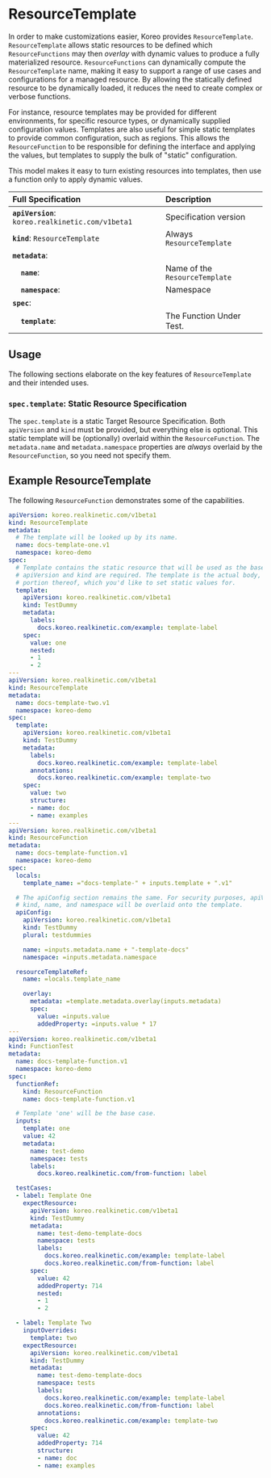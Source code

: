 # ResourceTemplate

In order to make customizations easier, Koreo provides `ResourceTemplate`.
`ResourceTemplate` allows static resources to be defined which
`ResourceFunctions` may then _overlay_ with dynamic values to produce a fully
materialized resource. `ResourceFunctions` can dynamically compute the
`ResourceTemplate` name, making it easy to support a range of use cases and
configurations for a managed resource. By allowing the statically defined
resource to be dynamically loaded, it reduces the need to create complex or
verbose functions.

For instance, resource templates may be provided for different environments,
for specific resource types, or dynamically supplied configuration values.
Templates are also useful for simple static templates to provide common
configuration, such as regions. This allows the `ResourceFunction` to be
responsible for defining the interface and applying the values, but templates
to supply the bulk of "static" configuration.

This model makes it easy to turn existing resources into templates, then use a
function only to apply dynamic values.


| Full Specification         | Description           |
| :--------------------------| :-------------------- |
| **`apiVersion`**: `koreo.realkinetic.com/v1beta1` | Specification version |
| **`kind`**: `ResourceTemplate` | Always `ResourceTemplate` |
| **`metadata`**:            | |
| **`  name`**:              | Name of the `ResourceTemplate`|
| **`  namespace`**:         | Namespace |
| **`spec`**:                | |
| **`  template`**:          | The Function Under Test. |

## Usage

The following sections elaborate on the key features of `ResourceTemplate` and
their intended uses.

### `spec.template`: Static Resource Specification

The `spec.template` is a static Target Resource Specification. Both
`apiVersion` and `kind` must be provided, but everything else is optional. This
static template will be (optionally) overlaid within the `ResourceFunction`.
The `metadata.name` and `metadata.namespace` properties are _always_ overlaid
by the `ResourceFunction`, so you need not specify them.


## Example ResourceTemplate

The following `ResourceFunction` demonstrates some of the capabilities.

```yaml
apiVersion: koreo.realkinetic.com/v1beta1
kind: ResourceTemplate
metadata:
  # The template will be looked up by its name.
  name: docs-template-one.v1
  namespace: koreo-demo
spec:
  # Template contains the static resource that will be used as the base.
  # apiVersion and kind are required. The template is the actual body, or some
  # portion thereof, which you'd like to set static values for.
  template:
    apiVersion: koreo.realkinetic.com/v1beta1
    kind: TestDummy
    metadata:
      labels:
        docs.koreo.realkinetic.com/example: template-label
    spec:
      value: one
      nested:
      - 1
      - 2
---
apiVersion: koreo.realkinetic.com/v1beta1
kind: ResourceTemplate
metadata:
  name: docs-template-two.v1
  namespace: koreo-demo
spec:
  template:
    apiVersion: koreo.realkinetic.com/v1beta1
    kind: TestDummy
    metadata:
      labels:
        docs.koreo.realkinetic.com/example: template-label
      annotations:
        docs.koreo.realkinetic.com/example: template-two
    spec:
      value: two
      structure:
      - name: doc
      - name: examples
---
apiVersion: koreo.realkinetic.com/v1beta1
kind: ResourceFunction
metadata:
  name: docs-template-function.v1
  namespace: koreo-demo
spec:
  locals:
    template_name: ="docs-template-" + inputs.template + ".v1"

  # The apiConfig section remains the same. For security purposes, apiVersion,
  # kind, name, and namespace will be overlaid onto the template.
  apiConfig:
    apiVersion: koreo.realkinetic.com/v1beta1
    kind: TestDummy
    plural: testdummies

    name: =inputs.metadata.name + "-template-docs"
    namespace: =inputs.metadata.namespace

  resourceTemplateRef:
    name: =locals.template_name

    overlay:
      metadata: =template.metadata.overlay(inputs.metadata)
      spec:
        value: =inputs.value
        addedProperty: =inputs.value * 17
---
apiVersion: koreo.realkinetic.com/v1beta1
kind: FunctionTest
metadata:
  name: docs-template-function.v1
  namespace: koreo-demo
spec:
  functionRef:
    kind: ResourceFunction
    name: docs-template-function.v1

  # Template 'one' will be the base case.
  inputs:
    template: one
    value: 42
    metadata:
      name: test-demo
      namespace: tests
      labels:
        docs.koreo.realkinetic.com/from-function: label

  testCases:
  - label: Template One
    expectResource:
      apiVersion: koreo.realkinetic.com/v1beta1
      kind: TestDummy
      metadata:
        name: test-demo-template-docs
        namespace: tests
        labels:
          docs.koreo.realkinetic.com/example: template-label
          docs.koreo.realkinetic.com/from-function: label
      spec:
        value: 42
        addedProperty: 714
        nested:
        - 1
        - 2

  - label: Template Two
    inputOverrides:
      template: two
    expectResource:
      apiVersion: koreo.realkinetic.com/v1beta1
      kind: TestDummy
      metadata:
        name: test-demo-template-docs
        namespace: tests
        labels:
          docs.koreo.realkinetic.com/example: template-label
          docs.koreo.realkinetic.com/from-function: label
        annotations:
          docs.koreo.realkinetic.com/example: template-two
      spec:
        value: 42
        addedProperty: 714
        structure:
        - name: doc
        - name: examples
```
